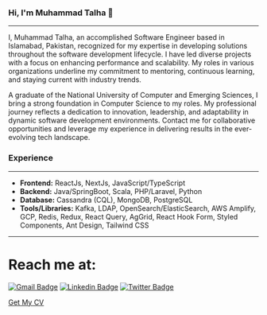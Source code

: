 ### Hi, I'm Muhammad Talha 👋
---

I, Muhammad Talha, an accomplished Software Engineer based in Islamabad, Pakistan, recognized for my expertise in developing solutions throughout the software development lifecycle. I have led diverse projects with a focus on enhancing performance and scalability. My roles in various organizations underline my commitment to mentoring, continuous learning, and staying current with industry trends.

A graduate of the National University of Computer and Emerging Sciences, I bring a strong foundation in Computer Science to my roles. My professional journey reflects a dedication to innovation, leadership, and adaptability in dynamic software development environments. Contact me for collaborative opportunities and leverage my experience in delivering results in the ever-evolving tech landscape.

### Experience
---

- **Frontend:** ReactJs, NextJs, JavaScript/TypeScript
- **Backend:** Java/SpringBoot, Scala, PHP/Laravel, Python
- **Database:** Cassandra (CQL), MongoDB, PostgreSQL
- **Tools/Libraries:** Kafka, LDAP, OpenSearch/ElasticSearch, AWS Amplify, GCP, Redis, Redux, React Query, AgGrid,
React Hook Form, Styled Components, Ant Design, Tailwind CSS
---

# Reach me at:
[![Gmail Badge](https://img.shields.io/badge/-Email-c14438?style=flat-square&logo=Gmail&logoColor=white&link=mailto:muhammadtalha04@gmail.com)](mailto:muhammadtalha04@gmail.com)
[![Linkedin Badge](https://img.shields.io/badge/-LinkedIn-blue?style=flat-square&logo=Linkedin&logoColor=white&link=https://www.linkedin.com/in/muhammadtalha97/)](https://www.linkedin.com/in/muhammadtalha97/)
[![Twitter Badge](https://img.shields.io/badge/-Twitter-1ca0f1?style=flat-square&labelColor=1ca0f1&logo=twitter&logoColor=white&link=https://twitter.com/m_talha04)](https://twitter.com/m_talha04)

[Get My CV](https://github.com/muhammadtalha04/muhammadtalha04/blob/master/MuhammadTalha.pdf)

<!--
---

[![Years Badge](https://badges.strrl.dev/years/muhammadtalha04)](https://badges.strrl.dev)

---
![GitHub Stats](https://github-readme-stats.vercel.app/api?username=muhammadtalha04&show_icons=true&theme=transparent)

-->

<!--
**muhammadtalha04/muhammadtalha04** is a ✨ _special_ ✨ repository because its `README.md` (this file) appears on your GitHub profile.

Here are some ideas to get you started:

- 🔭 I’m currently working on ...
- 🌱 I’m currently learning ...
- 👯 I’m looking to collaborate on ...
- 🤔 I’m looking for help with ...
- 💬 Ask me about ...
- 📫 How to reach me: ...
- 😄 Pronouns: ...
- ⚡ Fun fact: ...
-->
